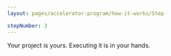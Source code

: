 ```yaml
---
layout: pages/accelerator-program/how-it-works/Step

stepNumber: 3
---
```


Your project is yours. Executing it is in your hands.
